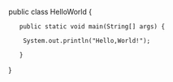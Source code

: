  public class HelloWorld {

       public static void main(String[] args) {

        System.out.println("Hello,World!");

       }

  }
  
